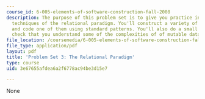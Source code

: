 ```yaml
---
course_id: 6-005-elements-of-software-construction-fall-2008
description: The purpose of this problem set is to give you practice in the basic
  techniques of the relational paradigm. You'll construct a variety of object models,
  and code one of them using standard patterns. You'll also do a small exercise to
  check that you understand some of the complexities of of mutable datatypes.
file_location: /coursemedia/6-005-elements-of-software-construction-fall-2008/3e67655afdea6a2f6778ac94be3d15e7_MIT6_005f08_pset03.pdf
file_type: application/pdf
layout: pdf
title: 'Problem Set 3: The Relational Paradigm'
type: course
uid: 3e67655afdea6a2f6778ac94be3d15e7

---
```

None